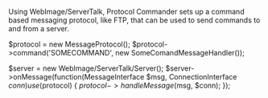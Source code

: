 Using WebImage/ServerTalk, Protocol Commander sets up a command based messaging protocol, like FTP, that can be used to send commands to and from a server.

$protocol = new MessageProtocol();
$protocol->command('SOMECOMMAND',  new SomeComandMessageHandler());

$server = new WebImage/ServerTalk/Server();
$server->onMessage(function(MessageInterface $msg, ConnectionInterface $conn) use ($protocol) {
    $protocol->handleMessage($msg, $conn);
});

